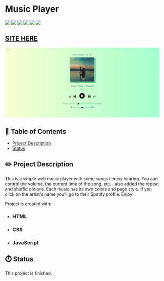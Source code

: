 # Music Player

![](https://img.shields.io/github/forks/isabdch/music-player?color=%237EDAAA&style=for-the-badge)
![](https://img.shields.io/github/languages/count/isabdch/music-player?color=%237EDAAA&style=for-the-badge)
![](https://img.shields.io/github/repo-size/isabdch/music-player?color=%237EDAAA&style=for-the-badge)
![](https://img.shields.io/github/issues/isabdch/music-player?color=%237EDAAA&style=for-the-badge)
![](https://img.shields.io/github/stars/isabdch/music-player?color=%237EDAAA&style=for-the-badge)
![](https://img.shields.io/github/license/isabdch/music-player?color=%237EDAAA&style=for-the-badge)

## [SITE HERE](https://isabdch.github.io/music-player/)
![](images/player.png)

## 📖 Table of Contents

- [Project Description](#project-description)
- [Status](#status)

## ✏️ Project Description

This is a simple web music player with some songs I enjoy hearing. You can control the volume, the current time of the song, etc. I also added the repeat and shuffle options. Each music has its own colors and page style. If you click on the artist's name you'll go to their Spotify profile. Enjoy!

Project is created with:

- ### HTML

- ### CSS

- ### JavaScript

## ⏱️ Status

This project is finished. 
